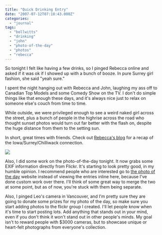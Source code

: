 ```yaml
---
title: "Quick Drinking Entry"
date: "2007-07-12T07:18:43.000Z"
categories: 
  - "journal"
tags: 
  - "bollwitts"
  - "drinking"
  - "john"
  - "photo-of-the-day"
  - "photos"
  - "rebecca"
---
```


So tonight I felt like having a few drinks, so I pinged Rebecca online and asked if it was ok if I showed up with a bunch of booze. In pure Surrey girl fashion, she said "yeah sure."

I spent the night hanging out with Rebecca and John, laughing my ass off to Canadian Top Models and some Comedy Show on the TV. I don't do simple things like that enough these days, and it's always nice just to relax on someone else's couch from time to time.

While outside, we were privileged enough to see a weird naked girl across the street, plus a bunch of people in the highrise across the road who thought sunset photos would turn out far better with the flash on, despite the huge distance from them to the setting sun.

In short, great times with friends. Check out [Rebecca's blog](http://www.miss604.com) for a recap of the Iowa/Surrey/Chilliwack connection.

![](http://farm2.static.flickr.com/1027/784356198_3050d96f72.jpg?v=0)

Also, I did some work on the photo-of-the-day tonight. It now grabs some EXIF information directly from Flickr. It's starting to look pretty good, in my humble opinion. I recommend people who are interested go to [the photo of the day](http://photooftheday.duanestorey.com) website instead of viewing the entries inline here, because I've done custom work over there. I'll think of some great way to merge the two at some point, but as of now, you're stuck with them being separate.

Also, I pinged Leo's camera in Vancouver, and I'm pretty sure they are going to donate some prizes for my photo of the day, so make sure you start adding photos to the flickr group I created. I'll let people know when it's time to start posting lots. Add anything that stands out in your mind, even if you don't think it won't stand out in other people's minds. My goal isn't to reward people with $3000 cameras, but to showcase unique or heart-felt photographs from everyone's collection.
